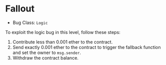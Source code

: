 # Fallout

- Bug Class: `Logic`

To exploit the logic bug in this level, follow these steps:

1. Contribute less than 0.001 ether to the contract.
2. Send exactly 0.001 ether to the contract to trigger the fallback function and set the owner to `msg.sender`.
3. Withdraw the contract balance.

